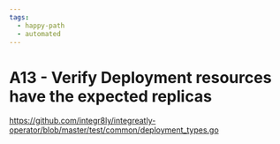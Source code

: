 ```yaml
---
tags:
  - happy-path
  - automated
---
```


# A13 - Verify Deployment resources have the expected replicas

https://github.com/integr8ly/integreatly-operator/blob/master/test/common/deployment_types.go
